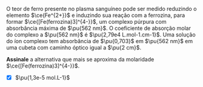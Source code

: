 O teor de ferro presente no plasma sanguíneo pode ser medido reduzindo o elemento $\ce{Fe^{2+}}$ e induzindo sua reação com a ferrozina, para formar $\ce{[Fe(ferrozina)3]^{4-}}$, um complexo púrpura com absorbância máxima de $\pu{562 nm}$. O coeficiente de absorção molar do complexo a $\pu{562 nm}$ é $\pu{2,79e4 L.mol-1.cm-1}$. Uma solução do íon complexo tem absorbância de $\pu{0,703}$ em $\pu{562 nm}$ em uma cubeta com caminho óptico igual a $\pu{2 cm}$.

**Assinale** a alternativa que mais se aproxima da molaridade $\ce{[Fe(ferrozina)3]^{4-}}$.

- [x] $\pu{1,3e-5 mol.L-1}$

